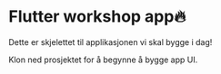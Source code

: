 # Flutter workshop app🔥
Dette er skjelettet til applikasjonen vi skal bygge i dag! 

Klon ned prosjektet for å begynne å bygge app UI.
